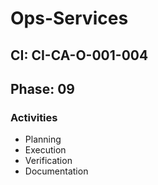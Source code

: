 # Ops-Services

## CI: CI-CA-O-001-004
## Phase: 09

### Activities
- Planning
- Execution
- Verification
- Documentation
